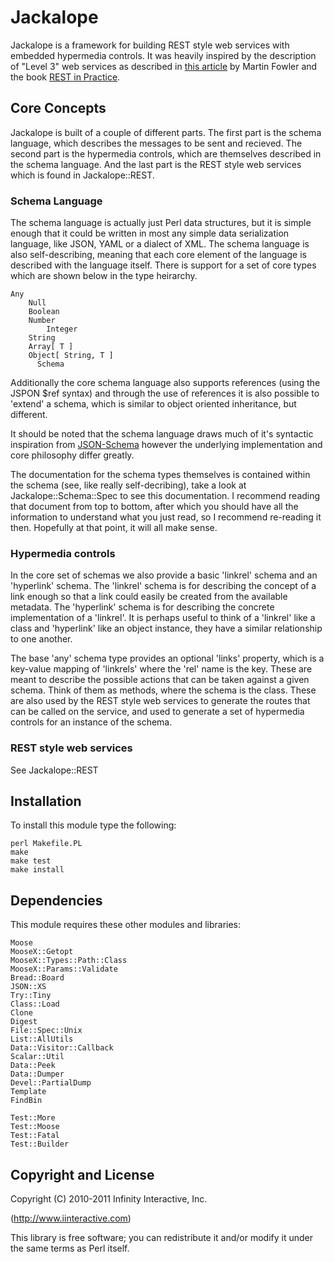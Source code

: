 # Jackalope

Jackalope is a framework for building REST style web services with embedded
hypermedia controls. It was heavily inspired by the description of "Level 3"
web services as described in [this article](http://martinfowler.com/articles/richardsonMaturityModel.html#level3)
by Martin Fowler and the book [REST in Practice](http://restinpractice.com/default.aspx).

## Core Concepts

Jackalope is built of a couple of different parts. The first part is the
schema language, which describes the messages to be sent and recieved. The
second part is the hypermedia controls, which are themselves described
in the schema language. And the last part is the REST style web services which
is found in Jackalope::REST.

### Schema Language

The schema language is actually just Perl data structures, but it is simple enough
that it could be written in most any simple data serialization language, like JSON,
YAML or a dialect of XML. The schema language is also self-describing, meaning that
each core element of the language is described with the language itself. There is
support for a set of core types which are shown below in the type heirarchy.

    Any
        Null
        Boolean
        Number
            Integer
        String
        Array[ T ]
        Object[ String, T ]
          Schema

Additionally the core schema language also supports references (using the JSPON
$ref syntax) and through the use of references it is also possible to 'extend'
a schema, which is similar to object oriented inheritance, but different.

It should be noted that the schema language draws much of it's syntactic inspiration
from [JSON-Schema](http://www.json-schema.org) however the underlying implementation
and core philosophy differ greatly.

The documentation for the schema types themselves is contained within the
schema (see, like really self-decribing), take a look at Jackalope::Schema::Spec
to see this documentation. I recommend reading that document from top to bottom,
after which you should have all the information to understand what you just read,
so I recommend re-reading it then. Hopefully at that point, it will all make sense.

### Hypermedia controls

In the core set of schemas we also provide a basic 'linkrel' schema and an 'hyperlink'
schema. The 'linkrel' schema is for describing the concept of a link enough so that
a link could easily be created from the available metadata. The 'hyperlink' schema is
for describing the concrete implementation of a 'linkrel'. It is perhaps useful to
think of a 'linkrel' like a class and 'hyperlink' like an object instance, they have
a similar relationship to one another.

The base 'any' schema type provides an optional 'links' property, which is a key-value
mapping of 'linkrels' where the 'rel' name is the key. These are meant to describe the
possible actions that can be taken against a given schema. Think of them as methods,
where the schema is the class. These are also used by the REST style web services to
generate the routes that can be called on the service, and used to generate a set of
hypermedia controls for an instance of the schema.

### REST style web services

See Jackalope::REST

## Installation

To install this module type the following:

    perl Makefile.PL
    make
    make test
    make install

## Dependencies

This module requires these other modules and libraries:

    Moose
    MooseX::Getopt
    MooseX::Types::Path::Class
    MooseX::Params::Validate
    Bread::Board
    JSON::XS
    Try::Tiny
    Class::Load
    Clone
    Digest
    File::Spec::Unix
    List::AllUtils
    Data::Visitor::Callback
    Scalar::Util
    Data::Peek
    Data::Dumper
    Devel::PartialDump
    Template
    FindBin

    Test::More
    Test::Moose
    Test::Fatal
    Test::Builder

## Copyright and License

Copyright (C) 2010-2011 Infinity Interactive, Inc.

(http://www.iinteractive.com)

This library is free software; you can redistribute it and/or modify
it under the same terms as Perl itself.



